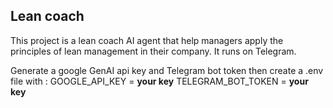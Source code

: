 ## Lean coach

This project is a lean coach AI agent that help managers apply the principles of lean management in their company. It runs on Telegram.

Generate a google GenAI api key and Telegram bot token then create a .env file with :
GOOGLE_API_KEY = **your key**
TELEGRAM_BOT_TOKEN = **your key**
